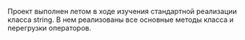 Проект выполнен летом в ходе изучения стандартной реализации класса string.
В нем реализованы все основные методы класса и перегрузки операторов.
